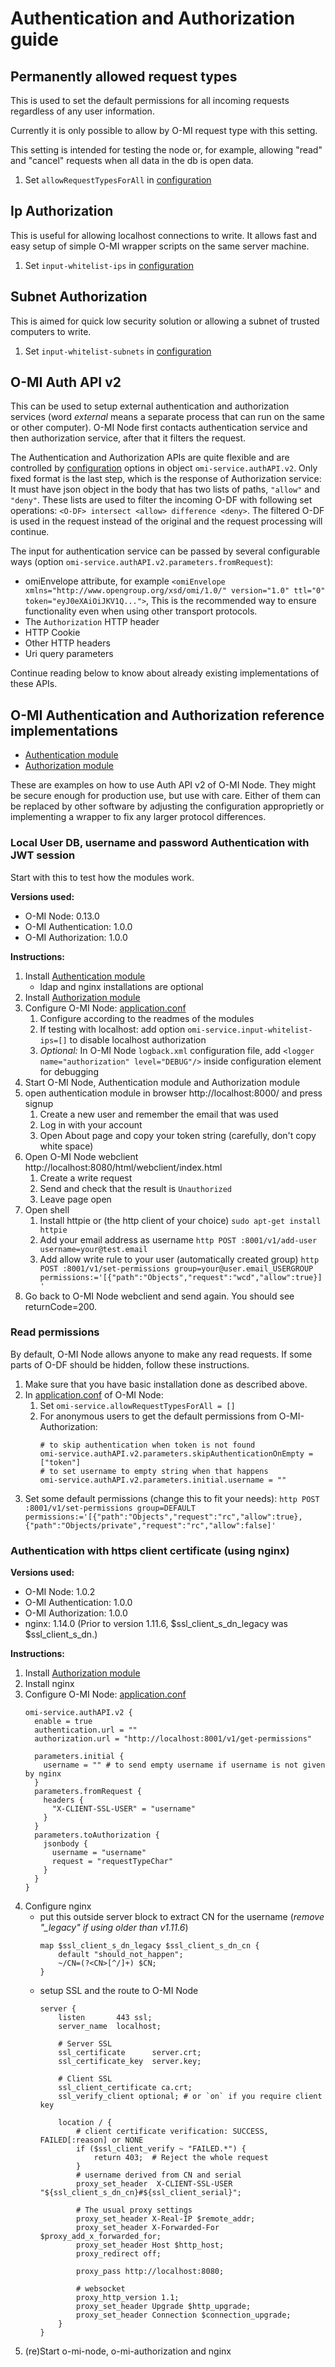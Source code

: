 Authentication and Authorization guide
======================================

Permanently allowed request types
---------------------------------

This is used to set the default permissions for all incoming requests regardless of any user information.

Currently it is only possible to allow by O-MI request type with this setting.

This setting is intended for testing the node or, for example, allowing "read" and "cancel"
requests when all data in the db is open data.

1. Set `allowRequestTypesForAll` in [configuration](https://github.com/AaltoAsia/O-MI#configuration-location)

Ip Authorization
----------------

This is useful for allowing localhost connections to write. It allows fast and easy setup of simple O-MI wrapper scripts on the same server machine.

1. Set `input-whitelist-ips` in [configuration](https://github.com/AaltoAsia/O-MI#configuration-location)

Subnet Authorization
---------------------

This is aimed for quick low security solution or allowing a subnet of trusted computers to write.

1. Set `input-whitelist-subnets` in [configuration](https://github.com/AaltoAsia/O-MI#configuration-location)


O-MI Auth API v2
-----------------

This can be used to setup external authentication and authorization services (word *external* means a separate process that can run on the same or other computer). O-MI Node first contacts authentication service and then authorization service, after that it filters the request.

The Authentication and Authorization APIs are quite flexible and are controlled by [configuration](https://github.com/AaltoAsia/O-MI#configuration) options in object `omi-service.authAPI.v2`. Only fixed format is the last step, which is the response of Authorization service: It must have json object in the body that has two lists of paths, `"allow"` and `"deny"`. These lists are used to filter the incoming O-DF with following set operations: `<O-DF> intersect <allow> difference <deny>`. The filtered O-DF is used in the request instead of the original and the request processing will continue.

The input for authentication service can be passed by several configurable ways (option `omi-service.authAPI.v2.parameters.fromRequest`):
* omiEnvelope attribute, for example `<omiEnvelope xmlns="http://www.opengroup.org/xsd/omi/1.0/" version="1.0" ttl="0" token="eyJ0eXAiOiJKV1Q...">`, This is the recommended way to ensure functionality even when using other transport protocols.
* The `Authorization` HTTP header
* HTTP Cookie
* Other HTTP headers
* Uri query parameters

Continue reading below to know about already existing implementations of these APIs.

O-MI Authentication and Authorization reference implementations
---------------------------------------------------------------

* [Authentication module](https://github.com/AaltoAsia/O-MI-Authentication)
* [Authorization module](https://github.com/AaltoAsia/O-MI-Authorization)

These are examples on how to use Auth API v2 of O-MI Node. They might be secure enough for production use, but use with care. Either of them can be replaced by other software by adjusting the configuration approprietly or implementing a wrapper to fix any larger protocol differences.

### Local User DB, username and password Authentication with JWT session

Start with this to test how the modules work.

**Versions used:**
* O-MI Node: 0.13.0
* O-MI Authentication: 1.0.0
* O-MI Authorization: 1.0.0

**Instructions:**
1. Install [Authentication module](https://github.com/AaltoAsia/O-MI-Authentication)
    * ldap and nginx installations are optional
2. Install [Authorization module](https://github.com/AaltoAsia/O-MI-Authorization)
2. Configure O-MI Node: [application.conf](https://github.com/AaltoAsia/O-MI#configuration-location)
    1. Configure according to the readmes of the modules
    1. If testing with localhost: add option `omi-service.input-whitelist-ips=[]` to disable localhost authorization
    2. *Optional:* In O-MI Node `logback.xml` configuration file, add `<logger name="authorization" level="DEBUG"/>` inside configuration element for debugging
3. Start O-MI Node, Authentication module and Authorization module
4. open authentication module in browser http://localhost:8000/ and press signup
    1. Create a new user and remember the email that was used
    2. Log in with your account
    3. Open About page and copy your token string (carefully, don't copy white space)
5. Open O-MI Node webclient http://localhost:8080/html/webclient/index.html
    1. Create a write request
    2. Send and check that the result is `Unauthorized`
    3. Leave page open
6. Open shell
    1. Install httpie or (the http client of your choice) `sudo apt-get install httpie`
    2. Add your email address as username `http POST :8001/v1/add-user username=your@test.email`
    3. Add allow write rule to your user (automatically created group) `http POST :8001/v1/set-permissions group=your@user.email_USERGROUP permissions:='[{"path":"Objects","request":"wcd","allow":true}]'`
7. Go back to O-MI Node webclient and send again. You should see returnCode=200.


### Read permissions

By default, O-MI Node allows anyone to make any read requests. If some parts of O-DF should be hidden, follow these instructions.

1. Make sure that you have basic installation done as described above.
2. In [application.conf](https://github.com/AaltoAsia/O-MI#configuration-location) of O-MI Node:
    1. Set `omi-service.allowRequestTypesForAll = []`
    2. For anonymous users to get the default permissions from O-MI-Authorization:
        ```
        # to skip authentication when token is not found
        omi-service.authAPI.v2.parameters.skipAuthenticationOnEmpty = ["token"]
        # to set username to empty string when that happens
        omi-service.authAPI.v2.parameters.initial.username = ""
        ```
3. Set some default permissions (change this to fit your needs): `http POST :8001/v1/set-permissions group=DEFAULT permissions:='[{"path":"Objects","request":"rc","allow":true},{"path":"Objects/private","request":"rc","allow":false]'`

### Authentication with https client certificate (using nginx)

**Versions used:**
* O-MI Node: 1.0.2
* O-MI Authentication: 1.0.0
* O-MI Authorization: 1.0.0
* nginx: 1.14.0 (Prior to version 1.11.6, $ssl_client_s_dn_legacy was $ssl_client_s_dn.)

**Instructions:**
1. Install [Authorization module](https://github.com/AaltoAsia/O-MI-Authorization)
2. Install nginx
3. Configure O-MI Node: [application.conf](https://github.com/AaltoAsia/O-MI#configuration-location)
    ```
    omi-service.authAPI.v2 {
      enable = true
      authentication.url = ""
      authorization.url = "http://localhost:8001/v1/get-permissions"

      parameters.initial {
        username = "" # to send empty username if username is not given by nginx
      }
      parameters.fromRequest {
        headers {
          "X-CLIENT-SSL-USER" = "username"
        }
      }
      parameters.toAuthorization {
        jsonbody {
          username = "username"
          request = "requestTypeChar"
        }
      }
    }
    ```
4. Configure nginx
    * put this outside server block to extract CN for the username (*remove "_legacy" if using older than v1.11.6*)
        ```
        map $ssl_client_s_dn_legacy $ssl_client_s_dn_cn {
            default "should_not_happen";
            ~/CN=(?<CN>[^/]+) $CN;
        }  
        ```
    * setup SSL and the route to O-MI Node
        ```
        server {
            listen       443 ssl;
            server_name  localhost;
            
            # Server SSL
            ssl_certificate      server.crt;
            ssl_certificate_key  server.key;

            # Client SSL
            ssl_client_certificate ca.crt;
            ssl_verify_client optional; # or `on` if you require client key

            location / {
                # client certificate verification: SUCCESS, FAILED[:reason] or NONE
                if ($ssl_client_verify ~ "FAILED.*") {
                    return 403;  # Reject the whole request
                }
                # username derived from CN and serial
                proxy_set_header  X-CLIENT-SSL-USER "${ssl_client_s_dn_cn}#${ssl_client_serial}";

                # The usual proxy settings
                proxy_set_header X-Real-IP $remote_addr;
                proxy_set_header X-Forwarded-For $proxy_add_x_forwarded_for;
                proxy_set_header Host $http_host;
                proxy_redirect off;

                proxy_pass http://localhost:8080;

                # websocket
                proxy_http_version 1.1;
                proxy_set_header Upgrade $http_upgrade;
                proxy_set_header Connection $connection_upgrade;
            }
        }
        ```
5. (re)Start o-mi-node, o-mi-authorization and nginx
